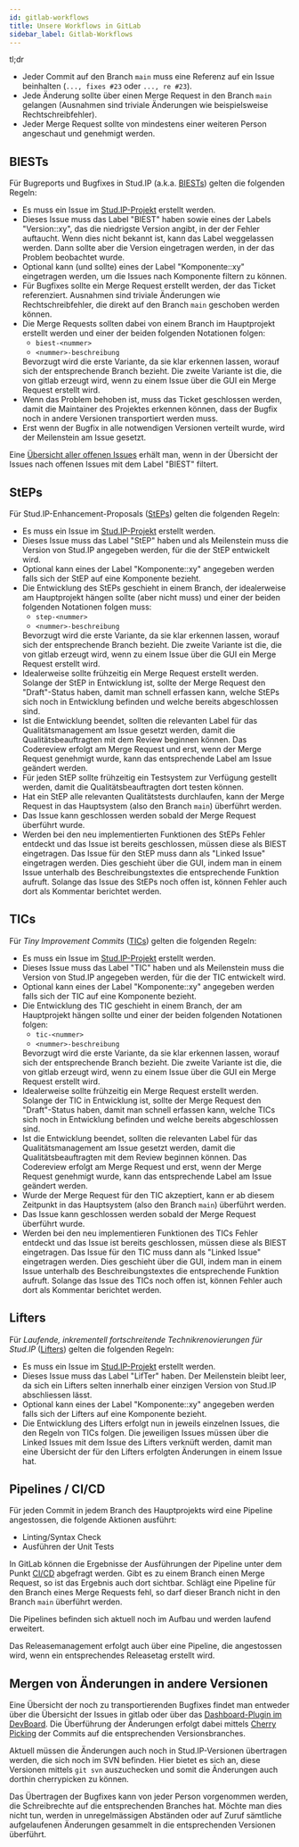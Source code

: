 ```yaml
---
id: gitlab-workflows
title: Unsere Workflows in GitLab
sidebar_label: Gitlab-Workflows
---
```


tl;dr

- Jeder Commit auf den Branch `main` muss eine Referenz auf ein Issue beinhalten (`..., fixes #23` oder `..., re #23`).
- Jede Änderung sollte über einen Merge Request in den Branch `main` gelangen (Ausnahmen sind triviale Änderungen wie beispielsweise Rechtschreibfehler).
- Jeder Merge Request sollte von mindestens einer weiteren Person angeschaut und genehmigt werden.

## BIESTs

Für Bugreports und Bugfixes in Stud.IP (a.k.a. [BIESTs](Regeln#biests)) gelten die folgenden Regeln:

- Es muss ein Issue im [Stud.IP-Projekt](https://gitlab.studip.de/studip/studip) erstellt werden.
- Dieses Issue muss das Label "BIEST" haben sowie eines der Labels "Version::xy", das die niedrigste Version angibt, in der der Fehler auftaucht. Wenn dies nicht bekannt ist, kann das Label weggelassen werden. Dann sollte aber die Version eingetragen werden, in der das Problem beobachtet wurde.
- Optional kann (und sollte) eines der Label "Komponente::xy" eingetragen werden, um die Issues nach Komponente filtern zu können.
- Für Bugfixes sollte ein Merge Request erstellt werden, der das Ticket referenziert. Ausnahmen sind triviale Änderungen wie Rechtschreibfehler, die direkt auf den Branch `main` geschoben werden können.
- Die Merge Requests sollten dabei von einem Branch im Hauptprojekt erstellt werden und einer der beiden folgenden Notationen folgen:
  <ul><li><code>biest-&lt;nummer&gt;</code></li><li><code>&lt;nummer&gt;-beschreibung</code></li></ul>
  Bevorzugt wird die erste Variante, da sie klar erkennen lassen, worauf sich der entsprechende Branch bezieht. Die zweite Variante ist die, die von gitlab erzeugt wird, wenn zu einem Issue über die GUI ein Merge Request erstellt wird.
- Wenn das Problem behoben ist, muss das Ticket geschlossen werden, damit die Maintainer des Projektes erkennen können, dass der Bugfix noch in andere Versionen transportiert werden muss.
- Erst wenn der Bugfix in alle notwendigen Versionen verteilt wurde, wird der Meilenstein am Issue gesetzt.

Eine [Übersicht aller offenen Issues](https://gitlab.studip.de/studip/studip/-/issues?scope=all&state=opened&label_name%5B%5D=BIEST) erhält man, wenn in der Übersicht der Issues nach offenen Issues mit dem Label "BIEST" filtert.

## StEPs

Für Stud.IP-Enhancement-Proposals ([StEPs](Regeln#steps)) gelten die folgenden Regeln:

- Es muss ein Issue im [Stud.IP-Projekt](https://gitlab.studip.de/studip/studip) erstellt werden.
- Dieses Issue muss das Label "StEP" haben und als Meilenstein muss die Version von Stud.IP angegeben werden, für die der StEP entwickelt wird.
- Optional kann eines der Label "Komponente::xy" angegeben werden falls sich der StEP auf eine Komponente bezieht.
- Die Entwicklung des StEPs geschieht in einem Branch, der idealerweise am Hauptprojekt hängen sollte (aber nicht muss) und einer der beiden folgenden Notationen folgen muss:
  <ul><li><code>step-&lt;nummer&gt;</code></li><li><code>&lt;nummer&gt;-beschreibung</code></li></ul>
  Bevorzugt wird die erste Variante, da sie klar erkennen lassen, worauf sich der entsprechende Branch bezieht. Die zweite Variante ist die, die von gitlab erzeugt wird, wenn zu einem Issue über die GUI ein Merge Request erstellt wird.
- Idealerweise sollte frühzeitig ein Merge Request erstellt werden. Solange der StEP in Entwicklung ist, sollte der Merge Request den "Draft"-Status haben, damit man schnell erfassen kann, welche StEPs sich noch in Entwicklung befinden und welche bereits abgeschlossen sind.
- Ist die Entwicklung beendet, sollten die relevanten Label für das Qualitätsmanagement am Issue gesetzt werden, damit die Qualitätsbeauftragten mit dem Review beginnen können. Das Codereview erfolgt am Merge Request und erst, wenn der Merge Request genehmigt wurde, kann das entsprechende Label am Issue geändert werden.
- Für jeden StEP sollte frühzeitig ein Testsystem zur Verfügung gestellt werden, damit die Qualitätsbeauftragten dort testen können.
- Hat ein StEP alle relevanten Qualitätstests durchlaufen, kann der Merge Request in das Hauptsystem (also den Branch `main`) überführt werden.
- Das Issue kann geschlossen werden sobald der Merge Request überführt wurde.
- Werden bei den neu implementierten Funktionen des StEPs Fehler entdeckt und das Issue ist bereits geschlossen, müssen diese als BIEST eingetragen. Das Issue für den StEP muss dann als "Linked Issue" eingetragen werden. Dies geschieht über die GUI, indem man in einem Issue unterhalb des Beschreibungstextes die entsprechende Funktion aufruft. Solange das Issue des StEPs noch offen ist, können Fehler auch dort als Kommentar berichtet werden.

## TICs

Für _Tiny Improvement Commits_ ([TICs](Regeln#tics)) gelten die folgenden Regeln:

- Es muss ein Issue im [Stud.IP-Projekt](https://gitlab.studip.de/studip/studip) erstellt werden.
- Dieses Issue muss das Label "TIC" haben und als Meilenstein muss die Version von Stud.IP angegeben werden, für die der TIC entwickelt wird.
- Optional kann eines der Label "Komponente::xy" angegeben werden falls sich der TIC auf eine Komponente bezieht.
- Die Entwicklung des TIC geschieht in einem Branch, der am Hauptprojekt hängen sollte und einer der beiden folgenden Notationen folgen:
  <ul><li><code>tic-&lt;nummer&gt;</code></li><li><code>&lt;nummer&gt;-beschreibung</code></li></ul>
  Bevorzugt wird die erste Variante, da sie klar erkennen lassen, worauf sich der entsprechende Branch bezieht. Die zweite Variante ist die, die von gitlab erzeugt wird, wenn zu einem Issue über die GUI ein Merge Request erstellt wird.
- Idealerweise sollte frühzeitig ein Merge Request erstellt werden. Solange der TIC in Entwicklung ist, sollte der Merge Request den "Draft"-Status haben, damit man schnell erfassen kann, welche TICs sich noch in Entwicklung befinden und welche bereits abgeschlossen sind.
- Ist die Entwicklung beendet, sollten die relevanten Label für das Qualitätsmanagement am Issue gesetzt werden, damit die Qualitätsbeauftragten mit dem Review beginnen können. Das Codereview erfolgt am Merge Request und erst, wenn der Merge Request genehmigt wurde, kann das entsprechende Label am Issue geändert werden.
- Wurde der Merge Request für den TIC akzeptiert, kann er ab diesem Zeitpunkt in das Hauptsystem (also den Branch `main`) überführt werden.
- Das Issue kann geschlossen werden sobald der Merge Request überführt wurde.
- Werden bei den neu implementieren Funktionen des TICs Fehler entdeckt und das Issue ist bereits geschlossen, müssen diese als BIEST eingetragen. Das Issue für den TIC muss dann als "Linked Issue" eingetragen werden. Dies geschieht über die GUI, indem man in einem Issue unterhalb des Beschreibungstextes die entsprechende Funktion aufruft. Solange das Issue des TICs noch offen ist, können Fehler auch dort als Kommentar berichtet werden.

## Lifters

Für _Laufende, inkrementell fortschreitende Technikrenovierungen für Stud.IP_ ([Lifters](Regeln#lifters)) gelten die folgenden Regeln:

- Es muss ein Issue im [Stud.IP-Projekt](https://gitlab.studip.de/studip/studip) erstellt werden.
- Dieses Issue muss das Label "LifTer" haben. Der Meilenstein bleibt leer, da sich ein Lifters selten innerhalb einer einzigen Version von Stud.IP abschliessen lässt.
- Optional kann eines der Label "Komponente::xy" angegeben werden falls sich der Lifters auf eine Komponente bezieht.
- Die Entwicklung des Lifters erfolgt nun in jeweils einzelnen Issues, die den Regeln von TICs folgen. Die jeweiligen Issues müssen über die Linked Issues mit dem Issue des Lifters verknüft werden, damit man eine Übersicht der für den Lifters erfolgten Änderungen in einem Issue hat.

## Pipelines / CI/CD

Für jeden Commit in jedem Branch des Hauptprojekts wird eine Pipeline angestossen, die folgende Aktionen ausführt:

- Linting/Syntax Check
- Ausführen der Unit Tests

In GitLab können die Ergebnisse der Ausführungen der Pipeline unter dem Punkt [CI/CD](https://gitlab.studip.de/studip/studip/-/pipelines) abgefragt werden. Gibt es zu einem Branch einen Merge Request, so ist das Ergebnis auch dort sichtbar. Schlägt eine Pipeline für den Branch eines Merge Requests fehl, so darf dieser Branch nicht in den Branch `main` überführt werden.

Die Pipelines befinden sich aktuell noch im Aufbau und werden laufend erweitert.

Das Releasemanagement erfolgt auch über eine Pipeline, die angestossen wird, wenn ein entsprechendes Releasetag erstellt wird.

## Mergen von Änderungen in andere Versionen

Eine Übersicht der noch zu transportierenden Bugfixes findet man entweder über die Übersicht der Issues in gitlab oder über das [Dashboard-Plugin im DevBoard](https://develop.studip.de/studip/plugins.php/tractogitlabplugin/merge). Die Überführung der Änderungen erfolgt dabei mittels [Cherry Picking](https://www.atlassian.com/git/tutorials/cherry-pick) der Commits auf die entsprechenden Versionsbranches.

Aktuell müssen die Änderungen auch noch in Stud.IP-Versionen übertragen werden, die sich noch im SVN befinden. Hier bietet es sich an, diese Versionen mittels `git svn` auszuchecken und somit die Änderungen auch dorthin cherrypicken zu können.

Das Übertragen der Bugfixes kann von jeder Person vorgenommen werden, die Schreibrechte auf die entsprechenden Branches hat. Möchte man dies nicht tun, werden in unregelmässigen Abständen oder auf Zuruf sämtliche aufgelaufenen Änderungen gesammelt in die entsprechenden Versionen überführt.